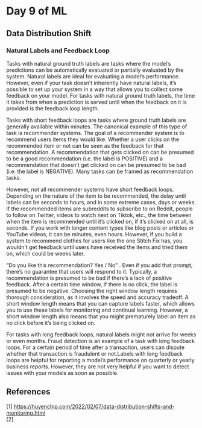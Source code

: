 # Day 9 of ML 

## Data Distribution Shift 


### Natural Labels and Feedback Loop

Tasks with natural ground truth labels are tasks where the model’s predictions can be automatically evaluated or partially evaluated by the system. Natural labels are ideal for evaluating a model’s performance. However, even if your task doesn’t inherently have natural labels, it’s possible to set up your system in a way that allows you to collect some feedback on your model. For tasks with natural ground truth labels, the time it takes from when a prediction is served until when the feedback on it is provided is the feedback loop length.

Tasks with short feedback loops are tasks where ground truth labels are generally available within minutes. The canonical example of this type of task is recommender systems. The goal of a recommender system is to recommend users items they would like. Whether a user clicks on the recommended item or not can be seen as the feedback for that recommendation. A recommendation that gets clicked on can be presumed to be a good recommendation (i.e. the label is POSITIVE) and a recommendation that doesn’t get clicked on can be presumed to be bad (i.e. the label is NEGATIVE). Many tasks can be framed as recommendation tasks. 

However, not all recommender systems have short feedback loops. Depending on the nature of the item to be recommended, the delay until labels can be seconds to hours, and in some extreme cases, days or weeks. If the recommended items are subreddits to subscribe to on Reddit, people to follow on Twitter, videos to watch next on Tiktok, etc., the time between when the item is recommended until it’s clicked on, if it’s clicked on at all, is seconds. If you work with longer content types like blog posts or articles or YouTube videos, it can be minutes, even hours. However, if you build a system to recommend clothes for users like the one Stitch Fix has, you wouldn’t get feedback until users have received the items and tried them on, which could be weeks later.

“Do you like this recommendation? Yes / No" . Even if you add that prompt, there’s no guarantee that users will respond to it. Typically, a recommendation is presumed to be bad if there’s a lack of positive feedback. After a certain time window, if there is no click, the label is presumed to be negative. Choosing the right window length requires thorough consideration, as it involves the speed and accuracy tradeoff. A short window length means that you can capture labels faster, which allows you to use these labels for monitoring and continual learning. However, a short window length also means that you might prematurely label an item as no click before it’s being clicked on.

For tasks with long feedback loops, natural labels might not arrive for weeks or even months. Fraud detection is an example of a task with long feedback loops. For a certain period of time after a transaction, users can dispute whether that transaction is fraudulent or not.Labels with long feedback loops are helpful for reporting a model’s performance on quarterly or yearly business reports. However, they are not very helpful if you want to detect issues with your models as soon as possible.

**References**
------------
[1]  https://huyenchip.com/2022/02/07/data-distribution-shifts-and-monitoring.html  
[2]